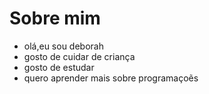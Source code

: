 # Sobre mim
- olá,eu sou deborah
- gosto de cuidar de criança 
- gosto de estudar
- quero aprender mais sobre programaçoẽs


